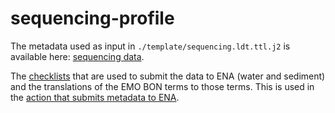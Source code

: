 # sequencing-profile

The metadata used as input in `./template/sequencing.ldt.ttl.j2` is available here: [sequencing data](https://github.com/emo-bon/sequencing-data). 

The [checklists](https://github.com/emo-bon/sequencing-profile/tree/main/checklist-translations) that are used to submit the data to ENA (water and sediment) and the translations of the EMO BON terms to those terms. This is used in the [action that submits metadata to ENA](https://github.com/emo-bon/ena-sample-registration-action).  
